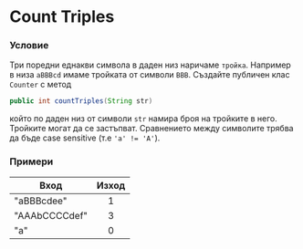 # Count Triples

### Условие

Три поредни еднакви символа в даден низ наричаме `тройка`. Например в низа `aBBBcd` имаме тройката от символи `BBB`. Създайте публичен клас `Counter` с метод

```java
public int countTriples(String str)
```
който по даден низ от символи `str` намира броя на тройките в него. Тройките могат да се застъпват. Сравнението между символите трябва да бъде case sensitive (т.е `'a' != 'A'`).

### Примери

| Вход            | Изход |
| --------------- |:-----:|
| "aBBBcdee"      | 1     |
| "AAAbCCCCdef"   | 3     |
| "a"             | 0     |
